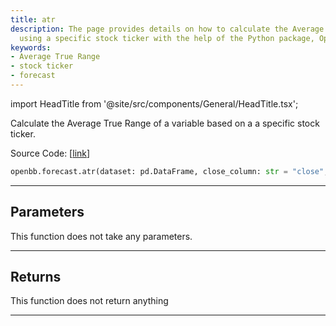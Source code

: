 ```yaml
---
title: atr
description: The page provides details on how to calculate the Average True Range
  using a specific stock ticker with the help of the Python package, OpenBB.
keywords:
- Average True Range
- stock ticker
- forecast
---
```


import HeadTitle from '@site/src/components/General/HeadTitle.tsx';

<HeadTitle title="forecast.atr - Reference | OpenBB SDK Docs" />

Calculate the Average True Range of a variable based on a a specific stock ticker.

Source Code: [[link](https://github.com/OpenBB-finance/OpenBBTerminal/tree/main/openbb_terminal/forecast/forecast_model.py#L355)]

```python wordwrap
openbb.forecast.atr(dataset: pd.DataFrame, close_column: str = "close", high_column: str = "high", low_column: str = "low")
```

---

## Parameters

This function does not take any parameters.

---

## Returns

This function does not return anything

---

